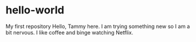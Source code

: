 # hello-world
My first repository
Hello,
Tammy here.  I am trying something new so I am a bit nervous.  I like coffee and binge watching Netflix.
